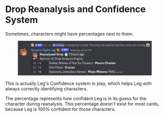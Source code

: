 # Drop Reanalysis and Confidence System

Sometimes, characters might have percentages next to them.

<figure><img src="../../.gitbook/assets/image (1).png" alt=""><figcaption></figcaption></figure>

This is actually Leg's Confidence system in play, which helps Leg with always correctly identifying characters.

The percentage represents how confident Leg is in its guess for the character during reanalysis. This percentage doesn't exist for most cards, because Leg is 100% confident for those characters.
